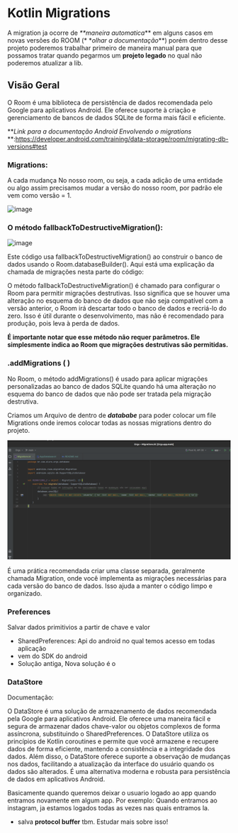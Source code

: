 # Kotlin Migrations

A migration ja ocorre de _**maneira automatica_** em alguns casos em novas versões do ROOM (*
*_olhar a
documentação_**) porém dentro desse projeto poderemos trabalhar primeiro de maneira manual para que
possamos tratar quando pegarmos um **projeto legado** no qual não poderemos atualizar a lib.

## Visão Geral

O Room é uma biblioteca de persistência de dados recomendada pelo Google para aplicativos Android.
Ele oferece suporte à criação e gerenciamento de bancos de dados SQLite de forma mais fácil e
eficiente.

**_Link para a documentação Android Envolvendo o migrations_
**:https://developer.android.com/training/data-storage/room/migrating-db-versions#test

### Migrations:

A cada mudança No nosso room, ou seja, a cada adição de uma entidade ou algo assim precisamos mudar
a versão do nosso room, por padrão ele vem como versão = 1.

![image](https://github.com/Mateuxx/Android-Basics-Study/assets/83120884/c6b0de36-c083-4aa4-983a-a7f1df463e30)

### O método fallbackToDestructiveMigration():

![image](https://github.com/Mateuxx/Android-Basics-Study/assets/83120884/e3ad1ead-3405-4fe0-a006-cf631a6383d2)

Este código usa fallbackToDestructiveMigration() ao construir o banco de dados usando o
Room.databaseBuilder(). Aqui está uma explicação da chamada de migrações nesta parte do código:

O método fallbackToDestructiveMigration() é chamado para configurar o Room para permitir migrações
destrutivas. Isso significa que se houver uma alteração no esquema do banco de dados que não seja
compatível com a versão anterior, o Room irá descartar todo o banco de dados e recriá-lo do zero.
Isso é útil durante o desenvolvimento, mas não é recomendado para produção, pois leva à perda de
dados.

**É importante notar que esse método não requer parâmetros. Ele simplesmente indica ao Room que
migrações destrutivas são permitidas.**

### .addMigrations ( )

No Room, o método addMigrations() é usado para aplicar migrações personalizadas ao banco de dados
SQLite quando há uma alteração no esquema do banco de dados que não pode ser tratada pela migração
destrutiva.

Criamos um Arquivo de dentro de **_datababe_** para poder colocar um file Migrations onde iremos
colocar todas as nossas migrations dentro do projeto.

![img.png](img.png)

É uma prática recomendada criar uma classe separada, geralmente chamada Migration, onde você
implementa as migrações necessárias para cada versão do banco de dados. Isso ajuda a manter o código
limpo e organizado.



### Preferences 

Salvar dados primitivios a partir de chave e valor

- SharedPreferences: Api do android no qual temos acesso em todas aplicação
- vem do SDK do android
- Solução antiga, Nova solução é o 

### DataStore

Documentação: 

O DataStore é uma solução de armazenamento de dados recomendada pela Google para aplicativos
Android. Ele oferece uma maneira fácil e segura de armazenar dados chave-valor ou objetos complexos
de forma assíncrona, substituindo o SharedPreferences. O DataStore utiliza os princípios de Kotlin
coroutines e permite que você armazene e recupere dados de forma eficiente, mantendo a consistência
e a integridade dos dados. Além disso, o DataStore oferece suporte a observação de mudanças nos
dados, facilitando a atualização da interface do usuário quando os dados são alterados. É uma
alternativa moderna e robusta para persistência de dados em aplicativos Android.

Basicamente quando queremos deixar o usuario logado ao app quando entramos novamente em algum app.
Por exemplo: Quando entramos ao instagram, ja estamos logados todas as vezes nas quais entramos la.

- salva **protocol buffer** tbm. Estudar mais sobre isso!